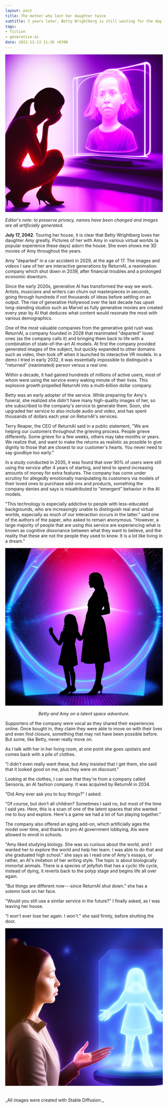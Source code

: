```yaml
---
layout: post
title: The mother who lost her daughter twice
subtitle: 3 years later, Betty Wrightberg is still waiting for the day her daughter returns
tags:
- fiction
- generative-ai
date: 2022-12-13 11:26 +0700
---
```

<center><img src="/assets/ec1.png"></center>

*Editor's note: to preserve privacy, names have been changed and images
are all artificially generated.*

**July 17, 2042**. Touring her house, it is clear that Betty Wrightberg
loves her daughter Amy greatly.  Pictures of her with Amy in various
virtual worlds (a popular experience these days) adorn the house.  She
even shows me 3D movies of Amy throughout the years.

Amy "departed" in a car accident in 2029, at the age of 17. The
images and videos I saw of her are interactive generations
by ReturnAI, a reanimation company which shut down in 2039, after
financial troubles and a prolonged economic downturn.

Since the early 2020s, generative AI has transformed the way we work.
Artists, musicians and writers can churn out masterpieces in seconds,
going through hundreds if not thousands of ideas before settling on an
output.  The rise of generative Hollywood over the last decade has
upset long-standing studios such as Marvel as fully generative movies
are created every year by AI that deduces what content would resonate
the most with various demographics.

One of the most valuable companies from the generative gold rush was
ReturnAI, a company founded in 2028 that reanimated "departed" loved
ones (as the company calls it) and bringing them back to life with a
combination of state-of-the-art AI models.  At first the company
provided generated images of the subject, but quickly expanded to
other domains such as video, then took off when it launched its
interactive VR models.  In a demo I tried in early 2032, it was
essentially impossible to distinguish a "returned" (reanimated)
person versus a real one.

Within a decade, it had gained hundreds of millions of active users,
most of whom were using the service every waking minute of their
lives.  This explosive growth propelled ReturnAI into a
multi-billion dollar company.

Betty was an early adopter of the service.  While preparing for Amy's
funeral, she realized she didn't have many high-quality images of her,
so she subscribed to the company's service to generate them.  Soon,
she upgraded her service to also include audio and video, and has
spent thousands of dollars each year on ReturnAI's services.

Terry Reaper, the CEO of ReturnAI said in a public statement, "We are
helping our customers throughout the grieving process.  People grieve
differently.  Some grieve for a few weeks, others may take months or
years.  We realize that, and want to make the returns as realistic as
possible to give dignity to those that are closest to our customer's
hearts.  You never need to say goodbye too early."

In a study conducted in 2035, it was found that over 90% of users were
still using the service after 4 years of starting, and tend to spend
increasing amounts of money for extra features.  The company has come
under scrutiny for allegedly emotionally manipulating its customers
via models of their loved ones to purchase add-ons and products,
something the company denies and says is misattributed to "emergent"
behavior in the AI models.

"This technology is especially addictive to people with less-educated
backgrounds, who are increasingly unable to distinguish real and
virtual worlds, especially as much of our interaction occurs in the
latter." said one of the authors of the paper, who asked to remain
anonymous.  "However, a large majority of people that are using this
service are experiencing what is known as cognitive dissonance between
what they want to believe, and the reality that these are not the
people they used to know.  It is a lot like living in a dream."

<center><img src="/assets/ec3.png"></center>
<center><p><i>Betty and Amy on a latent space adventure.</i></p></center>

Supporters of the company were vocal as they shared their experiences
online.  Once bought in, they claim they were able to move on with
their lives and even find closure, something that may not have been
possible before.  But some, like Betty, never really move on.

As I talk with her in her living room, at one point she goes upstairs
and comes back with a pile of clothes.

"I didn't even really want these, but Amy insisted that I get them,
she said that it looked good on me, plus they were on discount."

Looking at the clothes, I can see that they're from a company called
Sensoria, an AI fashion company.  It was acquired by ReturnAI in 2034.


"Did Amy ever ask you to buy things?"  I asked.

"Of course, but don't all children?  Sometimes I said no, but most of
the time I said yes.  Here, this is a scan of one of the latent spaces
that she wanted me to buy and explore.  Here's a game we had a lot of
fun playing together."

The company also offered an aging add-on, which artificially ages the
model over time, and thanks to pro-AI government lobbying, AIs were
allowed to enroll in schools.

"Amy liked studying biology.  She was so curious about the world, and
I wanted her to explore the world and help her learn.  I was able to
do that and she graduated high school."  she says as I read one of
Amy's essays, or rather, an AI's imitation of her writing style.  The
topic is about biologically immortal animals.  There is a species of
jellyfish that has a cyclic life cycle, instead of dying, it reverts
back to the polyp stage and begins life all over again.

"But things are different now---since ReturnAI shut down." she has a
solemn look on her face.

"Would you still use a similar service in the future?" I finally
asked, as I was leaving her house.

"I won't ever lose her again.  I won't." she said firmly, before
shutting the door.

<center><img src="/assets/ec2.png"></center>
<br><br>
_All images were created with Stable Diffusion._
